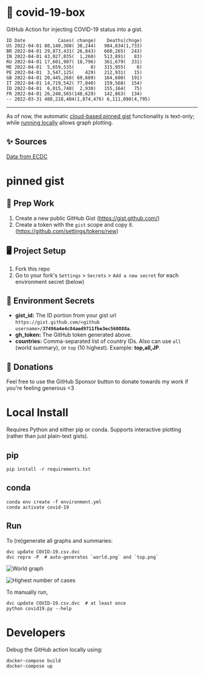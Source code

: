 # 🏥 covid-19-box

GitHub Action for injecting COVID-19 status into a gist.

```
ID Date            Cases( change)    Deaths(chnge)
US 2022-04-01 80,140,308( 38,244)   984,834(1,733)
BR 2022-04-01 29,873,431( 26,843)   660,265(  243)
IN 2022-04-01 43,027,035(  1,260)   513,891(   83)
RU 2022-04-01 17,601,907( 18,796)   361,679(  331)
ME 2022-04-01  5,659,535(      0)   315,955(    0)
PE 2022-04-01  3,547,125(    429)   212,931(   15)
GB 2022-04-01 20,445,268( 69,689)   164,600(  191)
IT 2022-04-01 14,719,542( 77,040)   159,568(  154)
ID 2022-04-01  6,015,748(  2,930)   155,164(   75)
FR 2022-04-01 26,240,565(148,629)   142,863(  134)
-- 2022-03-31 488,218,404(1,874,476) 6,111,098(4,795)
```

---

As of now, the automatic [cloud-based pinned gist](#pinned-gist) functionality is text-only;
while [running locally](#local-install) allows graph plotting.

## ✨ Sources

[Data from ECDC](https://www.ecdc.europa.eu/en/publications-data/download-todays-data-geographic-distribution-covid-19-cases-worldwide)

# pinned gist

## 🎒 Prep Work
1. Create a new public GitHub Gist (https://gist.github.com/)
1. Create a token with the `gist` scope and copy it. (https://github.com/settings/tokens/new)

## 🖥 Project Setup
1. Fork this repo
1. Go to your fork's `Settings` > `Secrets` > `Add a new secret` for each environment secret (below)

## 🤫 Environment Secrets
- **gist_id:** The ID portion from your gist url `https://gist.github.com/<github username>/`**`37496a4e4c84aed9711fbe3ec560888a`**.
- **gh_token:** The GitHub token generated above.
- **countries:** Comma-separated list of country IDs. Also can use `all` (world summary), or `top` (10 highest). Example: **top,all,JP**.

## 💸 Donations

Feel free to use the GitHub Sponsor button to donate towards my work if you're feeling generous <3

# Local Install

Requires Python and either pip or conda. Supports interactive plotting (rather than just plain-text gists).

## pip

```
pip install -r requirements.txt
```

## conda

```
conda env create -f environment.yml
conda activate covid-19
```

## Run

To (re)generate all graphs and summaries:

```
dvc update COVID-19.csv.dvc
dvc repro -P  # auto-generates `world.png` and `top.png`
```

![World graph](world.png)

![Highest number of cases](top.png)

To manually run,

```
dvc update COVID-19.csv.dvc  # at least once
python covid19.py --help
```

# Developers

Debug the GitHub action locally using:

```
docker-compose build
docker-compose up
```
